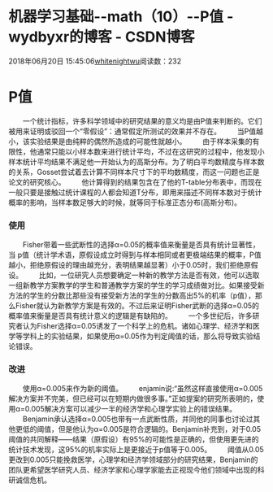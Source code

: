 # 机器学习基础--math（10）--P值 - wydbyxr的博客 - CSDN博客
2018年06月20日 15:45:06[whitenightwu](https://me.csdn.net/wydbyxr)阅读数：232
# P值
　　一个统计指标，许多科学领域中的研究结果的意义均是由P值来判断的。它们被用来证明或驳回一个“零假设”：通常假定所测试的效果并不存在。 
　　当P值越小，该实验结果是由纯粹的偶然所造成的可能性就越小。 
　　由于样本采集的有限性，他通常只能以小样本数来进行统计平均，不过在这研究的过程中，他发现小样本统计平均结果不满足他一开始认为的高斯分布。为了明白平均数精度与样本数的关系，Gosset尝试着去计算不同样本尺寸下的平均数精度，而这一问题也正是论文的研究核心。 
　　他计算得到的结果包含在了他的T-table分布表中，而现在一般只要是接触过统计课程的人都会知道T分布，即用来描述不同样本数对于统计概率的影响，当样本数足够大的时候，就等同于标准正态分布(高斯分布)。
### 使用
　　Fisher带着一些武断性的选择α=0.05的概率值来衡量是否具有统计显著性，当 p值（统计学术语，原假设成立时得到与样本相同或者更极端结果的概率，P值越小，拒绝原假设的理由越充分，表明结果越显著）小于0.05时，我们拒绝原假设。 
　　比如，一位研究人员想要确定一种新的教学方法是否有效，他可以选取一组新教学方案教学的学生和普通教学方案的学生的学习成绩做对比。如果接受新方法的学生的分数比那些没有接受新方法的学生的分数高出5%的机率（p值），那么Fisher就认为新教学方案是有效的。不过后来证明Fisher武断的选择α=0.05的概率值来衡量是否具有统计意义的逻辑是有缺陷的。 
　　一个多世纪后，许多研究者认为Fisher选择α=0.05诱发了一个科学上的危机。诸如心理学、经济学和医学等学科上的实验结果，如果使用α=0.05作为判定阈值的话，那么将导致实验结论错误。
### 改进
　　使用α=0.005来作为新的阈值。 
　　enjamin说:“虽然这样直接使用α=0.005解决方案并不完美，但已经可以在短期内做很多事。”正如提案的研究所表明的，使用α=0.005解决方案可以减少一半的经济学和心理学实验上的错误结果。 
　　Benjamin承认选择α=0.005也带有一点武断性质，并同他的同事也讨论过其他更低的阈值，但是他认为α=0.005是符合逻辑的。Benjamin补充到，对于0.05阈值的共同解释——结果（原假设）有95%的可能性是正确的，但使用更先进的统计技术发现，这95%的机率实际上是更接近于p值等于0.005。 
　　阈值从0.05更改到0.005只能挽救医学，心理学和经济学领域部分的研究结果，Benjamin的团队更希望医学研究人员、经济学家和心理学家能去正视现今他们领域中出现的科研诚信危机。
